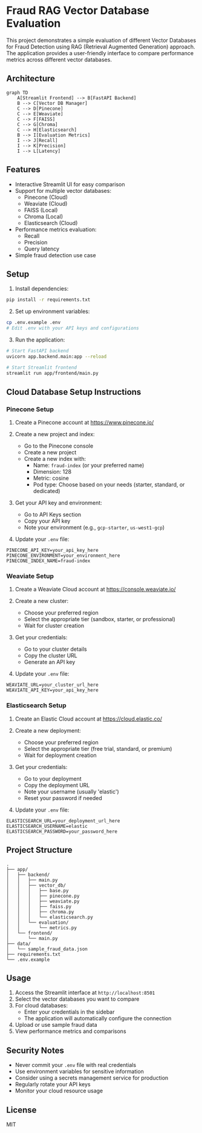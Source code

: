 # Fraud RAG Vector Database Evaluation

This project demonstrates a simple evaluation of different Vector Databases for Fraud Detection using RAG (Retrieval Augmented Generation) approach. The application provides a user-friendly interface to compare performance metrics across different vector databases.

## Architecture

```mermaid
graph TD
    A[Streamlit Frontend] --> B[FastAPI Backend]
    B --> C[Vector DB Manager]
    C --> D[Pinecone]
    C --> E[Weaviate]
    C --> F[FAISS]
    C --> G[Chroma]
    C --> H[Elasticsearch]
    B --> I[Evaluation Metrics]
    I --> J[Recall]
    I --> K[Precision]
    I --> L[Latency]
```

## Features

- Interactive Streamlit UI for easy comparison
- Support for multiple vector databases:
  - Pinecone (Cloud)
  - Weaviate (Cloud)
  - FAISS (Local)
  - Chroma (Local)
  - Elasticsearch (Cloud)
- Performance metrics evaluation:
  - Recall
  - Precision
  - Query latency
- Simple fraud detection use case

## Setup

1. Install dependencies:
```bash
pip install -r requirements.txt
```

2. Set up environment variables:
```bash
cp .env.example .env
# Edit .env with your API keys and configurations
```

3. Run the application:
```bash
# Start FastAPI backend
uvicorn app.backend.main:app --reload

# Start Streamlit frontend
streamlit run app/frontend/main.py
```

## Cloud Database Setup Instructions

### Pinecone Setup

1. Create a Pinecone account at https://www.pinecone.io/
2. Create a new project and index:
   - Go to the Pinecone console
   - Create a new project
   - Create a new index with:
     - Name: `fraud-index` (or your preferred name)
     - Dimension: 128
     - Metric: cosine
     - Pod type: Choose based on your needs (starter, standard, or dedicated)

3. Get your API key and environment:
   - Go to API Keys section
   - Copy your API key
   - Note your environment (e.g., `gcp-starter`, `us-west1-gcp`)

4. Update your `.env` file:
```env
PINECONE_API_KEY=your_api_key_here
PINECONE_ENVIRONMENT=your_environment_here
PINECONE_INDEX_NAME=fraud-index
```

### Weaviate Setup

1. Create a Weaviate Cloud account at https://console.weaviate.io/
2. Create a new cluster:
   - Choose your preferred region
   - Select the appropriate tier (sandbox, starter, or professional)
   - Wait for cluster creation

3. Get your credentials:
   - Go to your cluster details
   - Copy the cluster URL
   - Generate an API key

4. Update your `.env` file:
```env
WEAVIATE_URL=your_cluster_url_here
WEAVIATE_API_KEY=your_api_key_here
```

### Elasticsearch Setup

1. Create an Elastic Cloud account at https://cloud.elastic.co/
2. Create a new deployment:
   - Choose your preferred region
   - Select the appropriate tier (free trial, standard, or premium)
   - Wait for deployment creation

3. Get your credentials:
   - Go to your deployment
   - Copy the deployment URL
   - Note your username (usually 'elastic')
   - Reset your password if needed

4. Update your `.env` file:
```env
ELASTICSEARCH_URL=your_deployment_url_here
ELASTICSEARCH_USERNAME=elastic
ELASTICSEARCH_PASSWORD=your_password_here
```

## Project Structure

```
.
├── app/
│   ├── backend/
│   │   ├── main.py
│   │   ├── vector_db/
│   │   │   ├── base.py
│   │   │   ├── pinecone.py
│   │   │   ├── weaviate.py
│   │   │   ├── faiss.py
│   │   │   ├── chroma.py
│   │   │   └── elasticsearch.py
│   │   └── evaluation/
│   │       └── metrics.py
│   └── frontend/
│       └── main.py
├── data/
│   └── sample_fraud_data.json
├── requirements.txt
└── .env.example
```

## Usage

1. Access the Streamlit interface at `http://localhost:8501`
2. Select the vector databases you want to compare
3. For cloud databases:
   - Enter your credentials in the sidebar
   - The application will automatically configure the connection
4. Upload or use sample fraud data
5. View performance metrics and comparisons

## Security Notes

- Never commit your `.env` file with real credentials
- Use environment variables for sensitive information
- Consider using a secrets management service for production
- Regularly rotate your API keys
- Monitor your cloud resource usage

## License

MIT 